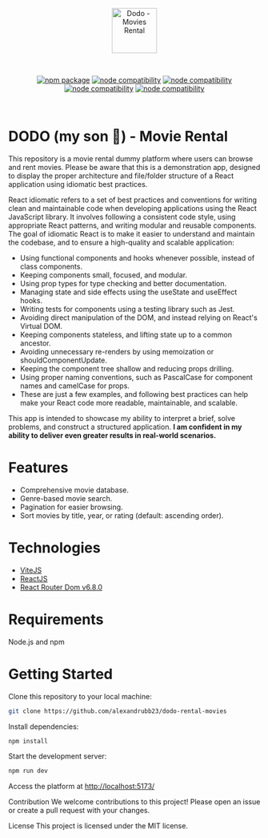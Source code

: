 <p align="center">
  <a href="https://vitejs.dev" target="_blank" rel="noopener noreferrer">
    <img width="90" src="https://www.svgrepo.com/show/53765/boy.svg" alt="Dodo - Movies Rental">
  </a>
</p>
<br/>
<p align="center">
  <a href="https://npmjs.com/package/vite"><img src="https://img.shields.io/npm/v/vite.svg" alt="npm package"></a>
  <a href="https://nodejs.org/en/about/releases/"><img src="https://img.shields.io/node/v/vite.svg" alt="node compatibility"></a>
  <a href="https://beta.reactjs.org/"><img src="https://img.shields.io/badge/react-%5E18.0.0-orange" alt="node compatibility"></a>
  <a href="https://github.com/microsoft/TypeScript/releases"><img src="https://img.shields.io/badge/typescript-%5E4.9.0-blue" alt="node compatibility"></a>
  <a href="https://reactrouter.com/en/main"><img src="https://img.shields.io/badge/react%20router-%5E6.8.0-blueviolet" alt="node compatibility"></a>

</p>
<br/>

# DODO (my son 💖) - Movie Rental

This repository is a movie rental dummy platform where users can browse and rent movies. Please be aware that this is a demonstration app, designed to display the proper architecture and file/folder structure of a React application using idiomatic best practices.

React idiomatic refers to a set of best practices and conventions for writing clean and maintainable code when developing applications using the React JavaScript library. It involves following a consistent code style, using appropriate React patterns, and writing modular and reusable components. The goal of idiomatic React is to make it easier to understand and maintain the codebase, and to ensure a high-quality and scalable application:

- Using functional components and hooks whenever possible, instead of class components.
- Keeping components small, focused, and modular.
- Using prop types for type checking and better documentation.
- Managing state and side effects using the useState and useEffect hooks.
- Writing tests for components using a testing library such as Jest.
- Avoiding direct manipulation of the DOM, and instead relying on React's Virtual DOM.
- Keeping components stateless, and lifting state up to a common ancestor.
- Avoiding unnecessary re-renders by using memoization or shouldComponentUpdate.
- Keeping the component tree shallow and reducing props drilling.
- Using proper naming conventions, such as PascalCase for component names and camelCase for props.
- These are just a few examples, and following best practices can help make your React code more readable, maintainable, and scalable.

This app is intended to showcase my ability to interpret a brief, solve problems, and construct a structured application. **I am confident in my ability to deliver even greater results in real-world scenarios.**

# Features

- Comprehensive movie database.
- Genre-based movie search.
- Pagination for easier browsing.
- Sort movies by title, year, or rating (default: ascending order).

# Technologies

- [ViteJS](https://vitejs.dev/)
- [ReactJS](https://reactjs.org/)
- [React Router Dom v6.8.0](https://reactrouter.com/en/main/start/overview)

# Requirements

Node.js and npm

# Getting Started

Clone this repository to your local machine:

```bash
git clone https://github.com/alexandrubb23/dodo-rental-movies
```

Install dependencies:

```bash
npm install
```

Start the development server:

```bash
npm run dev
```

Access the platform at [http://localhost:5173/](http://localhost:5173/)

Contribution
We welcome contributions to this project! Please open an issue or create a pull request with your changes.

License
This project is licensed under the MIT license.
